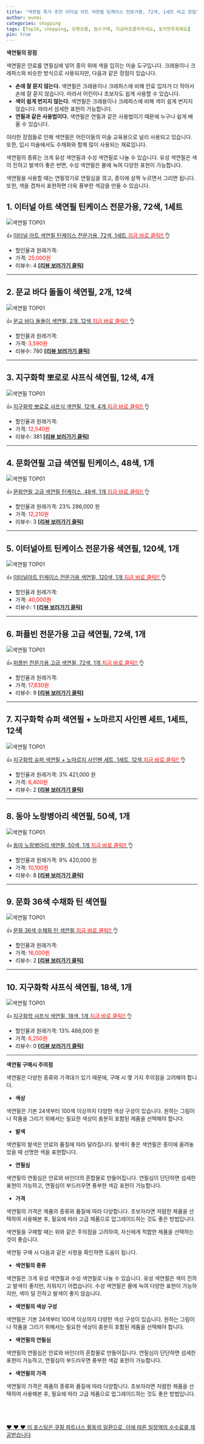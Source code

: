 ```yaml
---
title: "색연필 특가 추천 이터널 아트 색연필 틴케이스 전문가용, 72색, 1세트 비교 장점"
author: eunmi.
categories: shopping
tags: [Top10, shopping, 유행상품, 필수구매, 지금바로클릭하세요, 놓치면후회해요]
pin: true
---
```

**색연필의 장점**

색연필은 안료를 연필심에 넣어 종이 위에 색을 입히는 미술 도구입니다. 크레용이나 크레파스와 비슷한 방식으로 사용되지만, 다음과 같은 장점이 있습니다.

* **손에 잘 묻지 않는다.** 색연필은 크레용이나 크레파스에 비해 안료 입자가 더 작아서 손에 잘 묻지 않습니다. 따라서 어린이나 초보자도 쉽게 사용할 수 있습니다.
* **색이 쉽게 번지지 않는다.** 색연필은 크레용이나 크레파스에 비해 색이 쉽게 번지지 않습니다. 따라서 섬세한 표현이 가능합니다.
* **연필과 같은 사용법이다.** 색연필은 연필과 같은 사용법이기 때문에 누구나 쉽게 배울 수 있습니다.

이러한 장점들로 인해 색연필은 어린이들의 미술 교육용으로 널리 사용되고 있습니다. 또한, 입시 미술에서도 수채화와 함께 많이 사용되는 재료입니다.

색연필의 종류는 크게 유성 색연필과 수성 색연필로 나눌 수 있습니다. 유성 색연필은 색이 진하고 발색이 좋은 반면, 수성 색연필은 물에 녹여 다양한 표현이 가능합니다.

색연필을 사용할 때는 연필깎기로 연필심을 깎고, 종이에 살짝 누르면서 그리면 됩니다. 또한, 색을 겹쳐서 표현하면 더욱 풍부한 색감을 만들 수 있습니다.

   

## 1. 이터널 아트 색연필 틴케이스 전문가용, 72색, 1세트

![색연필 TOP01](https://thumbnail10.coupangcdn.com/thumbnails/remote/230x230ex/image/retail/images/7886411541540194-d24ee496-9131-468f-9559-e37c38102b1a.jpg)


👍 [이터널 아트 색연필 틴케이스 전문가용, 72색, 1세트 <font color=red> 지금 바로 클릭!! </font> ](https://link.coupang.com/re/AFFSDP?lptag=AF3617701&subid=GithubCoopas&pageKey=6210706003&traceid=V0-153&itemId=12378424882&vendorItemId=79648151941) 👌 


- 할인율과 원래가격: 
- 가격: <span style='color:red'>25,000원</span>
- 리뷰수: 4  [**[리뷰 보러가기 클릭]**](https://link.coupang.com/re/AFFSDP?lptag=AF3617701&subid=GithubCoopas&pageKey=6210706003&traceid=V0-153&itemId=12378424882&vendorItemId=79648151941)

---


   

## 2. 문교 바다 돌돌이 색연필, 2개, 12색

![색연필 TOP01](https://thumbnail9.coupangcdn.com/thumbnails/remote/230x230ex/image/rs_quotation_api/gtxypk7h/1cb739dc1aa9430a9bc807df0739c3ea.jpg)


👍 [문교 바다 돌돌이 색연필, 2개, 12색 <font color=red> 지금 바로 클릭!! </font> ](https://link.coupang.com/re/AFFSDP?lptag=AF3617701&subid=GithubCoopas&pageKey=6962876664&traceid=V0-153&itemId=16957370915&vendorItemId=84134624050) 👌 


- 할인율과 원래가격: 
- 가격: <span style='color:red'>3,590원</span>
- 리뷰수: 780  [**[리뷰 보러가기 클릭]**](https://link.coupang.com/re/AFFSDP?lptag=AF3617701&subid=GithubCoopas&pageKey=6962876664&traceid=V0-153&itemId=16957370915&vendorItemId=84134624050)

---


   

## 3. 지구화학 뽀로로 샤프식 색연필, 12색, 4개

![색연필 TOP01](https://thumbnail6.coupangcdn.com/thumbnails/remote/230x230ex/image/rs_quotation_api/be9oltnf/038abc7f3c5444c49ee4821489fea664.jpg)


👍 [지구화학 뽀로로 샤프식 색연필, 12색, 4개 <font color=red> 지금 바로 클릭!! </font> ](https://link.coupang.com/re/AFFSDP?lptag=AF3617701&subid=GithubCoopas&pageKey=6868172595&traceid=V0-153&itemId=16421564152&vendorItemId=83612451756) 👌 


- 할인율과 원래가격: 
- 가격: <span style='color:red'>12,540원</span>
- 리뷰수: 381  [**[리뷰 보러가기 클릭]**](https://link.coupang.com/re/AFFSDP?lptag=AF3617701&subid=GithubCoopas&pageKey=6868172595&traceid=V0-153&itemId=16421564152&vendorItemId=83612451756)

---


   

## 4. 문화연필 고급 색연필 틴케이스, 48색, 1개

![색연필 TOP01](https://thumbnail8.coupangcdn.com/thumbnails/remote/230x230ex/image/retail/images/195410633831247-ce522ae5-7926-42db-9128-e5d0ed9619a5.jpg)


👍 [문화연필 고급 색연필 틴케이스, 48색, 1개 <font color=red> 지금 바로 클릭!! </font> ](https://link.coupang.com/re/AFFSDP?lptag=AF3617701&subid=GithubCoopas&pageKey=4018151&traceid=V0-153&itemId=19644172&vendorItemId=3006365660) 👌 


- 할인율과 원래가격: 23%  286,000   원
- 가격: <span style='color:red'>12,210원</span>
- 리뷰수: 3  [**[리뷰 보러가기 클릭]**](https://link.coupang.com/re/AFFSDP?lptag=AF3617701&subid=GithubCoopas&pageKey=4018151&traceid=V0-153&itemId=19644172&vendorItemId=3006365660)

---


   

## 5. 이터널아트 틴케이스 전문가용 색연필, 120색, 1개

![색연필 TOP01](https://thumbnail9.coupangcdn.com/thumbnails/remote/230x230ex/image/rs_quotation_api/g7044p6l/42c0af40ec3c4cddafcfb17a840367d9.jpg)


👍 [이터널아트 틴케이스 전문가용 색연필, 120색, 1개 <font color=red> 지금 바로 클릭!! </font> ](https://link.coupang.com/re/AFFSDP?lptag=AF3617701&subid=GithubCoopas&pageKey=6210706003&traceid=V0-153&itemId=19378148204&vendorItemId=87305700609) 👌 


- 할인율과 원래가격: 
- 가격: <span style='color:red'>40,000원</span>
- 리뷰수: 1  [**[리뷰 보러가기 클릭]**](https://link.coupang.com/re/AFFSDP?lptag=AF3617701&subid=GithubCoopas&pageKey=6210706003&traceid=V0-153&itemId=19378148204&vendorItemId=87305700609)

---


   

## 6. 퍼플빈 전문가용 고급 색연필, 72색, 1개

![색연필 TOP01](https://thumbnail8.coupangcdn.com/thumbnails/remote/230x230ex/image/retail/images/1744808168795677-461552fb-be37-4911-b230-b29606dace23.jpg)


👍 [퍼플빈 전문가용 고급 색연필, 72색, 1개 <font color=red> 지금 바로 클릭!! </font> ](https://link.coupang.com/re/AFFSDP?lptag=AF3617701&subid=GithubCoopas&pageKey=6577881656&traceid=V0-153&itemId=14790485866&vendorItemId=82030430605) 👌 


- 할인율과 원래가격: 
- 가격: <span style='color:red'>17,830원</span>
- 리뷰수: 9  [**[리뷰 보러가기 클릭]**](https://link.coupang.com/re/AFFSDP?lptag=AF3617701&subid=GithubCoopas&pageKey=6577881656&traceid=V0-153&itemId=14790485866&vendorItemId=82030430605)

---


   

## 7. 지구화학 슈퍼 색연필 + 노마르지 사인펜 세트, 1세트, 12색

![색연필 TOP01](https://thumbnail7.coupangcdn.com/thumbnails/remote/230x230ex/image/rs_quotation_api/y4qkxlcl/74b551bb03584a28b5d73434057d5dfb.jpg)


👍 [지구화학 슈퍼 색연필 + 노마르지 사인펜 세트, 1세트, 12색 <font color=red> 지금 바로 클릭!! </font> ](https://link.coupang.com/re/AFFSDP?lptag=AF3617701&subid=GithubCoopas&pageKey=5760829476&traceid=V0-153&itemId=9755795417&vendorItemId=77039526107) 👌 


- 할인율과 원래가격: 3%  421,000   원
- 가격: <span style='color:red'>6,400원</span>
- 리뷰수: 2  [**[리뷰 보러가기 클릭]**](https://link.coupang.com/re/AFFSDP?lptag=AF3617701&subid=GithubCoopas&pageKey=5760829476&traceid=V0-153&itemId=9755795417&vendorItemId=77039526107)

---


   

## 8. 동아 노랑병아리 색연필, 50색, 1개

![색연필 TOP01](https://thumbnail8.coupangcdn.com/thumbnails/remote/230x230ex/image/retail/images/10467020625034193-96acc543-ff6a-49e8-b921-08eea33ea2c6.jpg)


👍 [동아 노랑병아리 색연필, 50색, 1개 <font color=red> 지금 바로 클릭!! </font> ](https://link.coupang.com/re/AFFSDP?lptag=AF3617701&subid=GithubCoopas&pageKey=6241494178&traceid=V0-153&itemId=493749499&vendorItemId=4252791944) 👌 


- 할인율과 원래가격: 9%  420,000   원
- 가격: <span style='color:red'>10,100원</span>
- 리뷰수: 8  [**[리뷰 보러가기 클릭]**](https://link.coupang.com/re/AFFSDP?lptag=AF3617701&subid=GithubCoopas&pageKey=6241494178&traceid=V0-153&itemId=493749499&vendorItemId=4252791944)

---


   

## 9. 문화 36색 수채화 틴 색연필

![색연필 TOP01](https://thumbnail7.coupangcdn.com/thumbnails/remote/230x230ex/image/vendor_inventory/images/2018/10/29/13/9/d1bc21ad-0c41-4858-88e2-b16108a6be2c.jpg)


👍 [문화 36색 수채화 틴 색연필 <font color=red> 지금 바로 클릭!! </font> ](https://link.coupang.com/re/AFFSDP?lptag=AF3617701&subid=GithubCoopas&pageKey=150879319&traceid=V0-153&itemId=435630238&vendorItemId=70919164221) 👌 


- 할인율과 원래가격: 
- 가격: <span style='color:red'>16,000원</span>
- 리뷰수: 2  [**[리뷰 보러가기 클릭]**](https://link.coupang.com/re/AFFSDP?lptag=AF3617701&subid=GithubCoopas&pageKey=150879319&traceid=V0-153&itemId=435630238&vendorItemId=70919164221)

---


   

## 10. 지구화학 샤프식 색연필, 18색, 1개

![색연필 TOP01](https://thumbnail10.coupangcdn.com/thumbnails/remote/230x230ex/image/retail/images/2022/10/12/11/4/b054eb1e-994b-4bcf-aeee-e349a90b0ace.jpg)


👍 [지구화학 샤프식 색연필, 18색, 1개 <font color=red> 지금 바로 클릭!! </font> ](https://link.coupang.com/re/AFFSDP?lptag=AF3617701&subid=GithubCoopas&pageKey=6837717497&traceid=V0-153&itemId=16250696909&vendorItemId=83443894372) 👌 


- 할인율과 원래가격: 13%  488,000   원
- 가격: <span style='color:red'>6,250원</span>
- 리뷰수: 0  [**[리뷰 보러가기 클릭]**](https://link.coupang.com/re/AFFSDP?lptag=AF3617701&subid=GithubCoopas&pageKey=6837717497&traceid=V0-153&itemId=16250696909&vendorItemId=83443894372)

---
**색연필 구매시 주의점**

색연필은 다양한 종류와 가격대가 있기 때문에, 구매 시 몇 가지 주의점을 고려해야 합니다.

* **색상**

색연필은 기본 24색부터 100색 이상까지 다양한 색상 구성이 있습니다. 원하는 그림이나 작품을 그리기 위해서는 필요한 색상이 충분히 포함된 제품을 선택해야 합니다.

* **발색**

색연필의 발색은 안료의 품질에 따라 달라집니다. 발색이 좋은 색연필은 종이에 올려놓았을 때 선명한 색을 표현합니다.

* **연필심**

색연필의 연필심은 안료와 바인더의 혼합물로 만들어집니다. 연필심이 단단하면 섬세한 표현이 가능하고, 연필심이 부드러우면 풍부한 색감 표현이 가능합니다.

* **가격**

색연필의 가격은 제품의 종류와 품질에 따라 다양합니다. 초보자라면 저렴한 제품을 선택하여 사용해본 후, 필요에 따라 고급 제품으로 업그레이드하는 것도 좋은 방법입니다.

색연필을 구매할 때는 위와 같은 주의점을 고려하여, 자신에게 적합한 제품을 선택하는 것이 좋습니다.

색연필 구매 시 다음과 같은 사항을 확인하면 도움이 됩니다.

* **색연필의 종류**

색연필은 크게 유성 색연필과 수성 색연필로 나눌 수 있습니다. 유성 색연필은 색이 진하고 발색이 좋지만, 지워지기 어렵습니다. 수성 색연필은 물에 녹여 다양한 표현이 가능하지만, 색이 덜 진하고 발색이 좋지 않습니다.

* **색연필의 색상 구성**

색연필은 기본 24색부터 100색 이상까지 다양한 색상 구성이 있습니다. 원하는 그림이나 작품을 그리기 위해서는 필요한 색상이 충분히 포함된 제품을 선택해야 합니다.

* **색연필의 연필심**

색연필의 연필심은 안료와 바인더의 혼합물로 만들어집니다. 연필심이 단단하면 섬세한 표현이 가능하고, 연필심이 부드러우면 풍부한 색감 표현이 가능합니다.

* **색연필의 가격**

색연필의 가격은 제품의 종류와 품질에 따라 다양합니다. 초보자라면 저렴한 제품을 선택하여 사용해본 후, 필요에 따라 고급 제품으로 업그레이드하는 것도 좋은 방법입니다.<br><br><br><br><br> [ ❤ ❤ ❤ 이 포스팅은 쿠팡 파트너스 활동의 일환으로, 이에 따른 일정액의 수수료를 제공받습니다](https://link.coupang.com/a/bcEFyh)